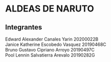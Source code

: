 # ALDEAS DE NARUTO
## Integrantes
Edward Alexander Canales Yarin       20200022B  
Janice Katherine Escobedo Vasquez    20190468C  
Bruno Gustavo Cipriano Arroyo        20190497C  
Pool Lennin Salvatierra Arevalo      20190282G  
